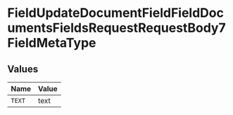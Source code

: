 # FieldUpdateDocumentFieldFieldDocumentsFieldsRequestRequestBody7FieldMetaType


## Values

| Name   | Value  |
| ------ | ------ |
| `TEXT` | text   |
